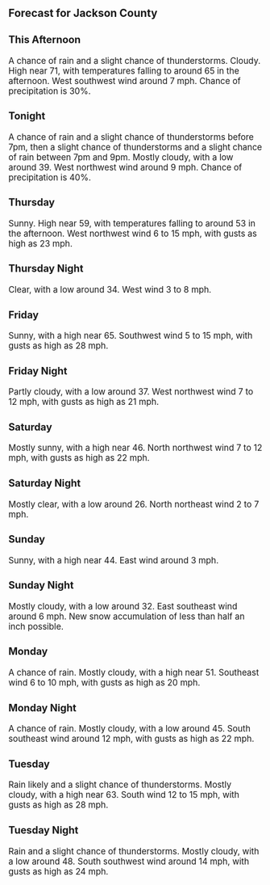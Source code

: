 <div>
   <h2>Forecast for Jackson County</h2>
   <p>
      <div style="font-size:120%">
         <h3>This Afternoon</h3>A chance of rain and a slight chance of thunderstorms. Cloudy. High near 71, with temperatures falling to around 65 in the
         afternoon. West southwest wind around 7 mph. Chance of precipitation is 30%.<br></div>
   </p>
   <p>
      <div style="font-size:120%">
         <h3>Tonight</h3>A chance of rain and a slight chance of thunderstorms before 7pm, then a slight chance of thunderstorms and a slight chance
         of rain between 7pm and 9pm. Mostly cloudy, with a low around 39. West northwest wind around 9 mph. Chance of precipitation
         is 40%.<br></div>
   </p>
   <p>
      <div style="font-size:120%">
         <h3>Thursday</h3>Sunny. High near 59, with temperatures falling to around 53 in the afternoon. West northwest wind 6 to 15 mph, with gusts
         as high as 23 mph.<br></div>
   </p>
   <p>
      <div style="font-size:120%">
         <h3>Thursday Night</h3>Clear, with a low around 34. West wind 3 to 8 mph.<br></div>
   </p>
   <p>
      <div style="font-size:120%">
         <h3>Friday</h3>Sunny, with a high near 65. Southwest wind 5 to 15 mph, with gusts as high as 28 mph.<br></div>
   </p>
   <p>
      <div style="font-size:120%">
         <h3>Friday Night</h3>Partly cloudy, with a low around 37. West northwest wind 7 to 12 mph, with gusts as high as 21 mph.<br></div>
   </p>
   <p>
      <div style="font-size:120%">
         <h3>Saturday</h3>Mostly sunny, with a high near 46. North northwest wind 7 to 12 mph, with gusts as high as 22 mph.<br></div>
   </p>
   <p>
      <div style="font-size:120%">
         <h3>Saturday Night</h3>Mostly clear, with a low around 26. North northeast wind 2 to 7 mph.<br></div>
   </p>
   <p>
      <div style="font-size:120%">
         <h3>Sunday</h3>Sunny, with a high near 44. East wind around 3 mph.<br></div>
   </p>
   <p>
      <div style="font-size:120%">
         <h3>Sunday Night</h3>Mostly cloudy, with a low around 32. East southeast wind around 6 mph. New snow accumulation of less than half an inch possible.<br></div>
   </p>
   <p>
      <div style="font-size:120%">
         <h3>Monday</h3>A chance of rain. Mostly cloudy, with a high near 51. Southeast wind 6 to 10 mph, with gusts as high as 20 mph.<br></div>
   </p>
   <p>
      <div style="font-size:120%">
         <h3>Monday Night</h3>A chance of rain. Mostly cloudy, with a low around 45. South southeast wind around 12 mph, with gusts as high as 22 mph.<br></div>
   </p>
   <p>
      <div style="font-size:120%">
         <h3>Tuesday</h3>Rain likely and a slight chance of thunderstorms. Mostly cloudy, with a high near 63. South wind 12 to 15 mph, with gusts
         as high as 28 mph.<br></div>
   </p>
   <p>
      <div style="font-size:120%">
         <h3>Tuesday Night</h3>Rain and a slight chance of thunderstorms. Mostly cloudy, with a low around 48. South southwest wind around 14 mph, with gusts
         as high as 24 mph.<br></div>
   </p>
</div>